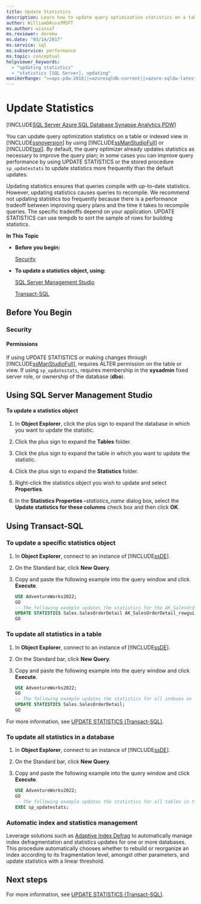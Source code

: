 ```yaml
---
title: Update Statistics
description: Learn how to update query optimization statistics on a table or indexed view in SQL Server by using SQL Server Management Studio or Transact-SQL.
author: WilliamDAssafMSFT
ms.author: wiassaf
ms.reviewer: derekw
ms.date: "03/14/2017"
ms.service: sql
ms.subservice: performance
ms.topic: conceptual
helpviewer_keywords:
  - "updating statistics"
  - "statistics [SQL Server], updating"
monikerRange: ">=aps-pdw-2016||=azuresqldb-current||=azure-sqldw-latest||>=sql-server-2016||>=sql-server-linux-2017||=azuresqldb-mi-current"
---
```


# Update Statistics

[!INCLUDE[SQL Server Azure SQL Database Synapse Analytics PDW](../../includes/applies-to-version/sql-asdb-asdbmi-asa-pdw.md)]

You can update query optimization statistics on a table or indexed view in [!INCLUDE[ssnoversion](../../includes/ssnoversion-md.md)] by using [!INCLUDE[ssManStudioFull](../../includes/ssmanstudiofull-md.md)] or [!INCLUDE[tsql](../../includes/tsql-md.md)]. By default, the query optimizer already updates statistics as necessary to improve the query plan; in some cases you can improve query performance by using UPDATE STATISTICS or the stored procedure `sp_updatestats` to update statistics more frequently than the default updates. 
  
 Updating statistics ensures that queries compile with up-to-date statistics. However, updating statistics causes queries to recompile. We recommend not updating statistics too frequently because there is a performance tradeoff between improving query plans and the time it takes to recompile queries. The specific tradeoffs depend on your application. UPDATE STATISTICS can use tempdb to sort the sample of rows for building statistics.
  
 **In This Topic**
  
- **Before you begin:**  
  
    [Security](#Security)  
  
- **To update a statistics object, using:**  
  
    [SQL Server Management Studio](#SSMSProcedure)  
  
    [Transact-SQL](#TsqlProcedure)  
  
## <a name="BeforeYouBegin"></a> Before You Begin  
  
### <a name="Security"></a> Security  
  
#### <a name="Permissions"></a> Permissions  

If using UPDATE STATISTICS or making changes through [!INCLUDE[ssManStudioFull](../../includes/ssmanstudiofull-md.md)], requires ALTER permission on the table or view. If using `sp_updatestats`, requires membership in the **sysadmin** fixed server role, or ownership of the database (**dbo**).
  
##  <a name="SSMSProcedure"></a> Using SQL Server Management Studio  
  
#### To update a statistics object
  
1. In **Object Explorer**, click the plus sign to expand the database in which you want to update the statistic. 
  
2. Click the plus sign to expand the **Tables** folder. 
  
3. Click the plus sign to expand the table in which you want to update the statistic. 
  
4. Click the plus sign to expand the **Statistics** folder. 
  
5. Right-click the statistics object you wish to update and select **Properties**. 
  
6. In the **Statistics Properties -**_statistics\_name_ dialog box, select the **Update statistics for these columns** check box and then click **OK**. 
  
## <a name="TsqlProcedure"></a> Using Transact-SQL  
  
### To update a specific statistics object  
  
1. In **Object Explorer**, connect to an instance of [!INCLUDE[ssDE](../../includes/ssde-md.md)]. 
  
2. On the Standard bar, click **New Query**. 
  
3. Copy and paste the following example into the query window and click **Execute**. 
  
    ```sql  
    USE AdventureWorks2022;  
    GO  
    -- The following example updates the statistics for the AK_SalesOrderDetail_rowguid index of the SalesOrderDetail table.  
    UPDATE STATISTICS Sales.SalesOrderDetail AK_SalesOrderDetail_rowguid;   
    GO  
    ```  
  
### To update all statistics in a table
  
1. In **Object Explorer**, connect to an instance of [!INCLUDE[ssDE](../../includes/ssde-md.md)].
  
2. On the Standard bar, click **New Query**.
  
3. Copy and paste the following example into the query window and click **Execute**.
  
    ```sql  
    USE AdventureWorks2022;   
    GO  
    -- The following example updates the statistics for all indexes on the SalesOrderDetail table.
    UPDATE STATISTICS Sales.SalesOrderDetail;   
    GO  
    ```  
  
For more information, see [UPDATE STATISTICS &#40;Transact-SQL&#41;](../../t-sql/statements/update-statistics-transact-sql.md).
  
### To update all statistics in a database  
  
1. In **Object Explorer**, connect to an instance of [!INCLUDE[ssDE](../../includes/ssde-md.md)].
  
2. On the Standard bar, click **New Query**.
  
3. Copy and paste the following example into the query window and click **Execute**.
  
    ```sql  
    USE AdventureWorks2022;   
    GO  
    -- The following example updates the statistics for all tables in the database.  
    EXEC sp_updatestats;  
    ```  

### Automatic index and statistics management

Leverage solutions such as [Adaptive Index Defrag](https://github.com/Microsoft/tigertoolbox/tree/master/AdaptiveIndexDefrag) to automatically manage index defragmentation and statistics updates for one or more databases. This procedure automatically chooses whether to rebuild or reorganize an index according to its fragmentation level, amongst other parameters, and update statistics with a linear threshold.

## Next steps

For more information, see [UPDATE STATISTICS &#40;Transact-SQL&#41;](../../t-sql/statements/update-statistics-transact-sql.md).
